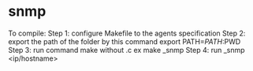 # snmp

To compile:
Step 1:  configure Makefile to the agents specification
Step 2:  export the path of the folder by this command export PATH=$PATH:$PWD
Step 3:  run command make <filename> without .c ex make _snmp 
Step 4:  run _snmp <intervals> <samples> <ip/hostname> <community> 
